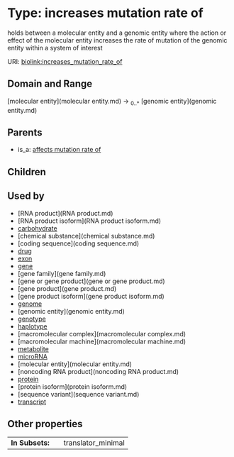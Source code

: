 
# Type: increases mutation rate of


holds between a molecular entity and a genomic entity where the action or effect of the molecular entity increases the rate of mutation of the genomic entity within a system of interest

URI: [biolink:increases_mutation_rate_of](https://w3id.org/biolink/vocab/increases_mutation_rate_of)


## Domain and Range

[molecular entity](molecular entity.md) ->  <sub>0..*</sub> [genomic entity](genomic entity.md)

## Parents

 *  is_a: [affects mutation rate of](affects_mutation_rate_of.md)

## Children


## Used by

 * [RNA product](RNA product.md)
 * [RNA product isoform](RNA product isoform.md)
 * [carbohydrate](carbohydrate.md)
 * [chemical substance](chemical substance.md)
 * [coding sequence](coding sequence.md)
 * [drug](drug.md)
 * [exon](exon.md)
 * [gene](gene.md)
 * [gene family](gene family.md)
 * [gene or gene product](gene or gene product.md)
 * [gene product](gene product.md)
 * [gene product isoform](gene product isoform.md)
 * [genome](genome.md)
 * [genomic entity](genomic entity.md)
 * [genotype](genotype.md)
 * [haplotype](haplotype.md)
 * [macromolecular complex](macromolecular complex.md)
 * [macromolecular machine](macromolecular machine.md)
 * [metabolite](metabolite.md)
 * [microRNA](microRNA.md)
 * [molecular entity](molecular entity.md)
 * [noncoding RNA product](noncoding RNA product.md)
 * [protein](protein.md)
 * [protein isoform](protein isoform.md)
 * [sequence variant](sequence variant.md)
 * [transcript](transcript.md)

## Other properties

|  |  |  |
| --- | --- | --- |
| **In Subsets:** | | translator_minimal |


